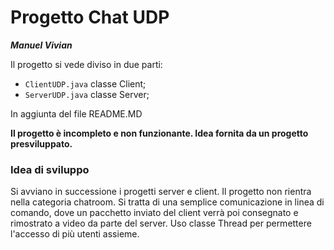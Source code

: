 # Progetto Chat UDP
***Manuel Vivian***


Il progetto si vede diviso in due parti:
- `ClientUDP.java` classe Client;
- `ServerUDP.java` classe Server;

In aggiunta del file README.MD

**Il progetto è incompleto e non funzionante.
Idea fornita da un progetto presviluppato.**

### Idea di sviluppo
Si avviano in successione i progetti server e client.
Il progetto non rientra nella categoria chatroom. Si tratta di una semplice comunicazione in linea di comando, dove un pacchetto inviato del client verrà poi consegnato e rimostrato a video da parte del server. Uso classe Thread per permettere l'accesso di più utenti assieme.